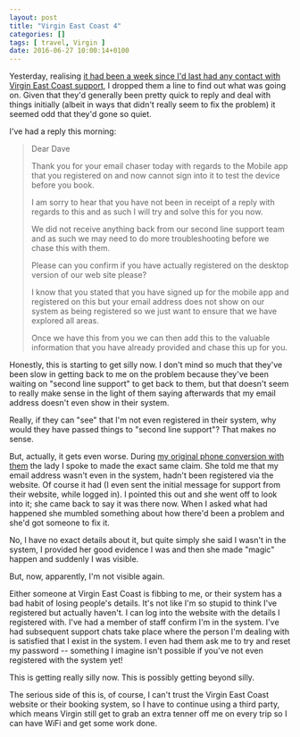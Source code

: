 ```yaml
---
layout: post
title: "Virgin East Coast 4"
categories: []
tags: [ travel, Virgin ]
date: 2016-06-27 10:00:14+0100
---
```


Yesterday, realising
[it had been a week since I'd last had any contact with Virgin East Coast support](/2016/06/20/virgin_east_coast_3.html),
I dropped them a line to find out what was going on. Given that they'd
generally been pretty quick to reply and deal with things initially (albeit
in ways that didn't really seem to fix the problem) it seemed odd that
they'd gone so quiet.

I've had a reply this morning:

> Dear Dave
> 
>
> Thank you for your email chaser today with regards to the Mobile app that
> you registered on and now cannot sign into it to test the device before
> you book.
>
> I am sorry to hear that you have not been in receipt of a reply with
> regards to this and as such I will try and solve this for you now.
>
> We did not receive anything back from our second line support team and as
> such we may need to do more troubleshooting before we chase this with
> them.
>
> Please can you confirm if you have actually registered on the desktop
> version of our web site please?
>
> I know that you stated that you have signed up for the mobile app and
> registered on this but your email address does not show on our system as
> being registered so we just want to ensure that we have explored all
> areas.
> 
> Once we have this from you we can then add this to the valuable
> information that you have already provided and chase this up for you.

Honestly, this is starting to get silly now. I don't mind so much that
they've been slow in getting back to me on the problem because they've been
waiting on "second line support" to get back to them, but that doesn't seem
to really make sense in the light of them saying afterwards that my email
address doesn't even show in their system.

Really, if they can "see" that I'm not even registered in their system, why
would they have passed things to "second line support"? That makes no sense.

But, actually, it gets even worse. During
[my original phone conversion with them](/2016/06/17/virgin_east_coast.html)
the lady I spoke to made the exact same claim. She told me that my email
address wasn't even in the system, hadn't been registered via the
website. Of course it had (I even sent the initial message for support from
their website, while logged in). I pointed this out and she went off to look
into it; she came back to say it was there now. When I asked what had
happened she mumbled something about how there'd been a problem and she'd
got someone to fix it.

No, I have no exact details about it, but quite simply she said I wasn't in
the system, I provided her good evidence I was and then she made "magic"
happen and suddenly I was visible.

But, now, apparently, I'm not visible again.

Either someone at Virgin East Coast is fibbing to me, or their system has a
bad habit of losing people's details. It's not like I'm so stupid to think
I've registered but actually haven't. I can log into the website with the
details I registered with. I've had a member of staff confirm I'm in the
system. I've had subsequent support chats take place where the person I'm
dealing with is satisfied that I exist in the system. I even had them ask me
to try and reset my password -- something I imagine isn't possible if you've
not even registered with the system yet!

This is getting really silly now. This is possibly getting beyond silly.

The serious side of this is, of course, I can't trust the Virgin East Coast
website or their booking system, so I have to continue using a third party,
which means Virgin still get to grab an extra tenner off me on every trip so
I can have WiFi and get some work done.
